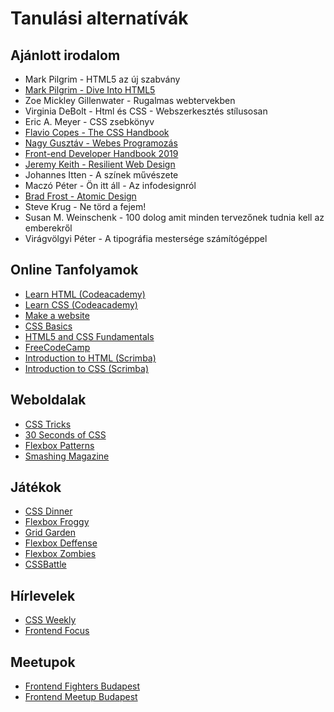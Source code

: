 # Tanulási alternatívák

## Ajánlott irodalom

* Mark Pilgrim - HTML5 az új szabvány
* [Mark Pilgrim - Dive Into HTML5](http://diveintohtml5.info/)
* Zoe Mickley Gillenwater - Rugalmas webtervekben
* Virginia DeBolt - Html és CSS - Webszerkesztés stílusosan
* Eric A. Meyer - CSS zsebkönyv
* [Flavio Copes - The CSS Handbook](https://pages.convertkit.com/96341da1b1/f37b562c91)
* [Nagy Gusztáv - Webes Programozás](http://nagygusztav.hu/sites/default/files/csatol/web_programozas_-_szines.pdf)
* [Front-end Developer Handbook 2019](https://frontendmasters.com/books/front-end-handbook/2019/)
* [Jeremy Keith - Resilient Web Design](https://resilientwebdesign.com/)
* Johannes Itten - A színek művészete
* Maczó Péter - Ön itt áll - Az infodesignról
* [Brad Frost - Atomic Design](http://atomicdesign.bradfrost.com/table-of-contents/)
* Steve Krug - Ne törd a fejem!
* Susan M. Weinschenk - 100 dolog amit minden tervezőnek tudnia kell az emberekről
* Virágvölgyi Péter - A tipográfia mestersége számítógéppel

## Online Tanfolyamok

* [Learn HTML \(Codeacademy\)](https://www.codecademy.com/learn/learn-html)
* [Learn CSS \(Codeacademy\)](https://www.codecademy.com/learn/learn-css)
* [Make a website](https://www.codecademy.com/learn/make-a-website)
* [CSS Basics](https://www.edx.org/course/css-basics-w3cx-css-0x-0)
* [HTML5 and CSS Fundamentals](https://www.edx.org/course/html5-css-fundamentals-w3cx-html5-0x)
* [FreeCodeCamp](https://www.freecodecamp.org/)
* [Introduction to HTML \(Scrimba\)](https://scrimba.com/g/ghtml)
* [Introduction to CSS \(Scrimba\)](https://scrimba.com/g/gintrotocss)

## Weboldalak

* [CSS Tricks](https://css-tricks.com/)
* [30 Seconds of CSS](https://30-seconds.github.io/30-seconds-of-css/)
* [Flexbox Patterns](https://www.flexboxpatterns.com/)
* [Smashing Magazine](https://www.smashingmagazine.com/)

## Játékok

* [CSS Dinner](https://flukeout.github.io/)
* [Flexbox Froggy](http://flexboxfroggy.com/)
* [Grid Garden](http://cssgridgarden.com/)
* [Flexbox Deffense](http://www.flexboxdefense.com/)
* [Flexbox Zombies](https://flexboxzombies.com/p/flexbox-zombies)
* [CSSBattle](https://cssbattle.dev/)

## Hírlevelek

* [CSS Weekly](http://css-weekly.com/archives/)
* [Frontend Focus](https://frontendfoc.us/)

## Meetupok

* [Frontend Fighters Budapest](https://www.meetup.com/Frontend-Fighters-Budapest/)
* [Frontend Meetup Budapest](https://www.meetup.com/Frontend-Meetup-Budapest/)

